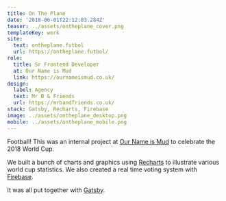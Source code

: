 ```yaml
---
title: On The Plane
date: '2018-06-01T22:12:03.284Z'
teaser: ../assets/ontheplane_cover.png
templateKey: work
site:
  text: ontheplane.futbol
  url: https://ontheplane.futbol/
role:
  title: Sr Frontend Developer
  at: Our Name is Mud
  link: https://ournameismud.co.uk/
design:
  label: Agency
  text: Mr B & Friends
  url: https://mrbandfriends.co.uk/
stack: Gatsby, Recharts, Firebase
image: ../assets/ontheplane_desktop.png
mobile: ../assets/ontheplane_mobile.png
---
```


Football! This was an internal project at [Our Name is Mud](https://ournameismud.co.uk/) to celebrate the 2018 World Cup.

We built a bunch of charts and graphics using [Recharts](https://recharts.org/en-US/) to illustrate various world cup statistics. We also created a real time voting system with [Firebase](https://firebase.google.com/).

It was all put together with [Gatsby](https://www.gatsbyjs.org/).
